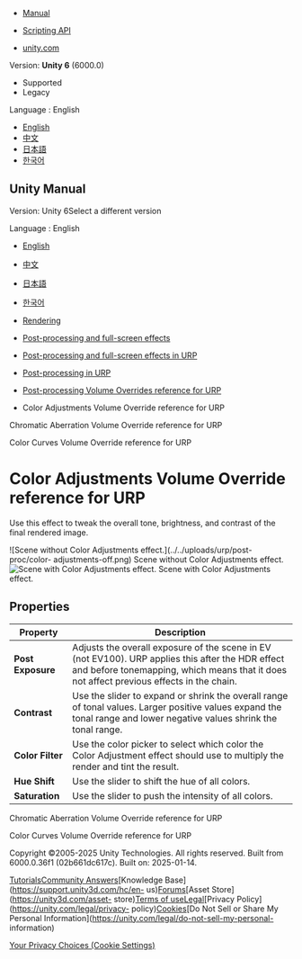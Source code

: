 [](https://docs.unity3d.com)

  * [Manual](../Manual/index.html)
  * [Scripting API](../ScriptReference/index.html)

  * [unity.com](https://unity.com/)

Version: **Unity 6** (6000.0)

  * Supported
  * Legacy

Language : English

  * [English](/Manual/urp/Post-Processing-Color-Adjustments.html)
  * [中文](/cn/current/Manual/urp/Post-Processing-Color-Adjustments.html)
  * [日本語](/ja/current/Manual/urp/Post-Processing-Color-Adjustments.html)
  * [한국어](/kr/current/Manual/urp/Post-Processing-Color-Adjustments.html)

[](https://docs.unity3d.com)

## Unity Manual

Version: Unity 6Select a different version

Language : English

  * [English](/Manual/urp/Post-Processing-Color-Adjustments.html)
  * [中文](/cn/current/Manual/urp/Post-Processing-Color-Adjustments.html)
  * [日本語](/ja/current/Manual/urp/Post-Processing-Color-Adjustments.html)
  * [한국어](/kr/current/Manual/urp/Post-Processing-Color-Adjustments.html)

  * [Rendering](../rendering-and-post-processing.html)
  * [Post-processing and full-screen effects](../post-processing-and-full-screen-effects.html)
  * [Post-processing and full-screen effects in URP](../urp/post-processing-and-full-screen-effects-urp.html)
  * [Post-processing in URP](../urp/post-processing-in-urp.html)
  * [Post-processing Volume Overrides reference for URP](../urp/EffectList.html)
  * Color Adjustments Volume Override reference for URP

[](../urp/post-processing-chromatic-aberration.html)

Chromatic Aberration Volume Override reference for URP

[](../urp/Post-Processing-Color-Curves.html)

Color Curves Volume Override reference for URP

# Color Adjustments Volume Override reference for URP

Use this effect to tweak the overall tone, brightness, and contrast of the
final rendered image.

![Scene without Color Adjustments effect.](../../uploads/urp/post-proc/color-
adjustments-off.png) Scene without Color Adjustments effect. ![Scene with
Color Adjustments effect.](../../uploads/urp/post-proc/color-adjustments.png)
Scene with Color Adjustments effect.

## Properties

**Property** | **Description**  
---|---  
**Post Exposure** | Adjusts the overall exposure of the scene in EV (not EV100). URP applies this after the HDR effect and before tonemapping, which means that it does not affect previous effects in the chain.  
**Contrast** | Use the slider to expand or shrink the overall range of tonal values. Larger positive values expand the tonal range and lower negative values shrink the tonal range.  
**Color Filter** | Use the color picker to select which color the Color Adjustment effect should use to multiply the render and tint the result.  
**Hue Shift** | Use the slider to shift the hue of all colors.  
**Saturation** | Use the slider to push the intensity of all colors.  
  
[](../urp/post-processing-chromatic-aberration.html)

Chromatic Aberration Volume Override reference for URP

[](../urp/Post-Processing-Color-Curves.html)

Color Curves Volume Override reference for URP

Copyright ©2005-2025 Unity Technologies. All rights reserved. Built from
6000.0.36f1 (02b661dc617c). Built on: 2025-01-14.

[Tutorials](https://learn.unity.com/)[Community
Answers](https://answers.unity3d.com)[Knowledge
Base](https://support.unity3d.com/hc/en-
us)[Forums](https://forum.unity3d.com)[Asset Store](https://unity3d.com/asset-
store)[Terms of
use](https://docs.unity3d.com/Manual/TermsOfUse.html)[Legal](https://unity.com/legal)[Privacy
Policy](https://unity.com/legal/privacy-
policy)[Cookies](https://unity.com/legal/cookie-policy)[Do Not Sell or Share
My Personal Information](https://unity.com/legal/do-not-sell-my-personal-
information)

[Your Privacy Choices (Cookie Settings)](javascript:void\(0\);)

